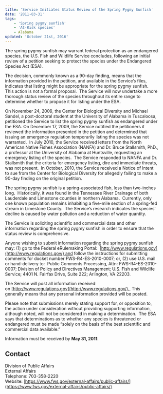 ```yaml
---
title: 'Service Initiates Status Review of the Spring Pygmy Sunfish'
date: '2011-03-31'
tags:
    - 'Spring pygmy sunfish'
    - 'At-Risk species'
    - Alabama
updated: 'October 21st, 2016'
---
```


The spring pygmy sunfish may warrant federal protection as an endangered species, the U.S. Fish and Wildlife Service concludes, following an initial review of a petition seeking to protect the species under the Endangered Species Act (ESA).

The decision, commonly known as a 90-day finding, means that the information provided in the petition, and available in the Service’s files, indicates that listing might be appropriate for the spring pygmy sunfish.  This action is not a formal proposal.  The Service will now undertake a more thorough status review of the species throughout its entire range to determine whether to propose it for listing under the ESA.

On November 24, 2009, the Center for Biological Diversity and Michael Sandel, a post-doctoral student at the University of Alabama in Tuscaloosa, petitioned the Service to list the spring pygmy sunfish as endangered under the ESA. On December 17, 2009, the Service notified the petitioners it reviewed the information presented in the petition and determined that issuing an emergency regulation temporarily listing the species was not warranted.  In July 2010, the Service received letters from the North American Native Fishes Association (NANFA) and Dr. Bruce Stallsmith, PhD., a professor at the University of Alabama at Huntsville, requesting an emergency listing of the species.  The Service responded to NANFA and Dr. Stallsmith that the criteria for emergency listing, dire and immediate threats, was not present.  In October, 2010, the Service received a Notice of Intent to sue from the Center for Biological Diversity for allegedly failing to make a 90-day finding on the original petition.    

The spring pygmy sunfish is a spring-associated fish, less than two-inches long.  Historically, it was found in the Tennessee River Drainage of both Lauderdale and Limestone counties in northern Alabama.  Currently, only one known population remains inhabiting a five-mile section of a spring-fed stream in Limestone County.  The Service’s research indicates the species’ decline is caused by water pollution and a reduction of water quantity.  

The Service is soliciting scientific and commercial data and other information regarding the spring pygmy sunfish in order to ensure that the status review is comprehensive.

Anyone wishing to submit information regarding the spring pygmy sunfish may: (1) go to the Federal eRulemaking Portal:  [http://www.regulations.gov](http://www.regulations.gov/) and follow the instructions for submitting comments for docket number FWS-R4-ES-2010-0007; or, (2) use U.S. mail or hand-delivery to:  Public Comments Processing, Attn: FWS-R4-ES-2010-0007; Division of Policy and Directives Management; U.S. Fish and Wildlife Service; 4401 N. Fairfax Drive, Suite 222; Arlington, VA 22203. 

The Service will post all information received on [http://www.regulations.gov](http://www.regulations.gov/).  This generally means that any personal information provided will be posted.

Please note that submissions merely stating support for, or opposition to, the action under consideration without providing supporting information, although noted, will not be considered in making a determination.  The ESA says that determinations as to whether any species is threatened or endangered must be made “solely on the basis of the best scientific and commercial data available.”

Information must be received by **May 31, 2011**.

## Contact

Division of Public Affairs  
External Affairs  
Telephone: 703-358-2220  
Website: [https://www.fws.gov/external-affairs/public-affairs/](https://www.fws.gov/external-affairs/public-affairs/)
